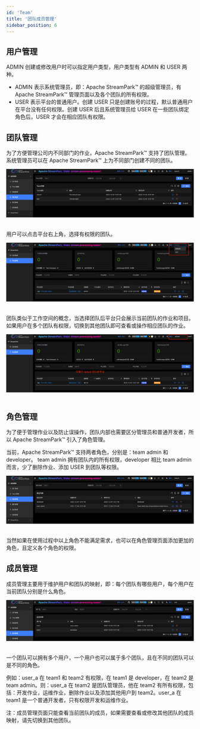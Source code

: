 ```yaml
---
id: 'Team'
title: '团队成员管理'
sidebar_position: 6
---
```


## 用户管理

ADMIN 创建或修改用户时可以指定用户类型，用户类型有 ADMIN 和 USER 两种。

- ADMIN 表示系统管理员，即：Apache StreamPark™ 的超级管理员，有 Apache StreamPark™ 管理页面以及各个团队的所有权限。
- USER 表示平台的普通用户。创建 USER 只是创建账号的过程，默认普通用户在平台没有任何权限。创建 USER 后且系统管理员给 USER 在一些团队绑定角色后，USER 才会在相应团队有权限。

## 团队管理

为了方便管理公司内不同部门的作业，Apache StreamPark™ 支持了团队管理。系统管理员可以在 Apache StreamPark™ 上为不同部门创建不同的团队。

<img src="/doc/image/team/team_management.png"/><br></br>

用户可以点击平台右上角，选择有权限的团队。

<img src="/doc/image/team/change_team.png"/><br></br>

团队类似于工作空间的概念，当选择团队后平台只会展示当前团队的作业和项目。如果用户在多个团队有权限，切换到其他团队即可查看或操作相应团队的作业。

<img src="/doc/image/team/app_list.png"/><br></br>

## 角色管理

为了便于管理作业以及防止误操作，团队内部也需要区分管理员和普通开发者，所以 Apache StreamPark™ 引入了角色管理。

当前，Apache StreamPark™ 支持两者角色，分别是：team admin 和 developer。 team admin 拥有团队内的所有权限，developer 相比 team admin 而言，少了删除作业、添加 USER 到团队等权限。

<img src="/doc/image/team/role_management.png"/><br></br>

当然如果在使用过程中以上角色不能满足需求，也可以在角色管理页面添加更加的角色，且定义各个角色的权限。

## 成员管理

成员管理主要用于维护用户和团队的映射，即：每个团队有哪些用户，每个用户在当前团队分别是什么角色。

<img src="/doc/image/team/member_management.png"/><br></br>

一个团队可以拥有多个用户，一个用户也可以属于多个团队，且在不同的团队可以是不同的角色。

例如：user_a 在 team1 和 team2 有权限，在 team1 是 developer，在 team2 是 team admin。则：user_a 在 team2 是团队管理员，他在 team2
有所有权限，包括：开发作业，运维作业，删除作业以及添加其他用户到 team2。user_a 在 team1 是一个普通开发者，只有权限开发和运维作业。

注：成员管理页面只能查看当前团队的成员，如果需要查看或修改其他团队的成员映射，请先切换到其他团队。
